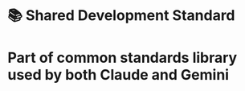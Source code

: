 # 📚 Shared Development Standard
# Part of common standards library used by both Claude and Gemini


